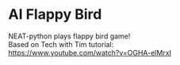 # AI Flappy Bird

NEAT-python plays flappy bird game!  
Based on Tech with Tim tutorial:  
https://www.youtube.com/watch?v=OGHA-elMrxI
